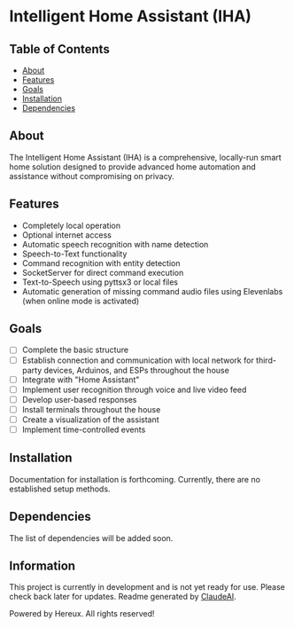 # Intelligent Home Assistant (IHA)

## Table of Contents
- [About](#about)
- [Features](#features)
- [Goals](#goals)
- [Installation](#installation)
- [Dependencies](#dependencies)

## About
The Intelligent Home Assistant (IHA) is a comprehensive, locally-run smart home solution designed to provide advanced home automation and assistance without compromising on privacy.

## Features
- Completely local operation
- Optional internet access
- Automatic speech recognition with name detection
- Speech-to-Text functionality
- Command recognition with entity detection
- SocketServer for direct command execution
- Text-to-Speech using pyttsx3 or local files
- Automatic generation of missing command audio files using Elevenlabs (when online mode is activated)

## Goals
- [ ] Complete the basic structure
- [ ] Establish connection and communication with local network for third-party devices, Arduinos, and ESPs throughout the house
- [ ] Integrate with "Home Assistant"
- [ ] Implement user recognition through voice and live video feed
- [ ] Develop user-based responses
- [ ] Install terminals throughout the house
- [ ] Create a visualization of the assistant
- [ ] Implement time-controlled events

## Installation
Documentation for installation is forthcoming. Currently, there are no established setup methods.

## Dependencies
The list of dependencies will be added soon.

## Information
This project is currently in development and is not yet ready for use. Please check back later for updates.
Readme generated by [ClaudeAI](https://claude.ai).

Powered by Hereux. All rights reserved!
```